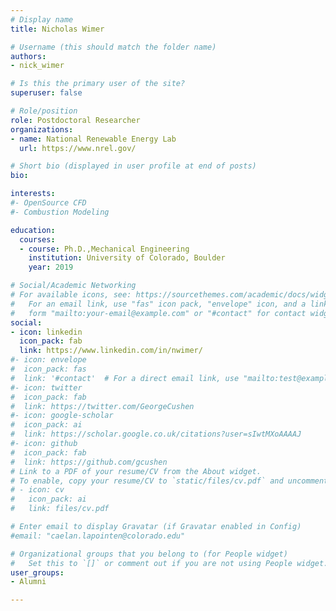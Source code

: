 ```yaml
---
# Display name
title: Nicholas Wimer

# Username (this should match the folder name)
authors:
- nick_wimer

# Is this the primary user of the site?
superuser: false

# Role/position
role: Postdoctoral Researcher
organizations:
- name: National Renewable Energy Lab
  url: https://www.nrel.gov/

# Short bio (displayed in user profile at end of posts)
bio: 

interests:
#- OpenSource CFD
#- Combustion Modeling

education:
  courses:
  - course: Ph.D.,Mechanical Engineering
    institution: University of Colorado, Boulder
    year: 2019

# Social/Academic Networking
# For available icons, see: https://sourcethemes.com/academic/docs/widgets/#icons
#   For an email link, use "fas" icon pack, "envelope" icon, and a link in the
#   form "mailto:your-email@example.com" or "#contact" for contact widget.
social:
- icon: linkedin
  icon_pack: fab
  link: https://www.linkedin.com/in/nwimer/
#- icon: envelope
#  icon_pack: fas
#  link: '#contact'  # For a direct email link, use "mailto:test@example.org".
#- icon: twitter
#  icon_pack: fab
#  link: https://twitter.com/GeorgeCushen
#- icon: google-scholar
#  icon_pack: ai
#  link: https://scholar.google.co.uk/citations?user=sIwtMXoAAAAJ
#- icon: github
#  icon_pack: fab
#  link: https://github.com/gcushen
# Link to a PDF of your resume/CV from the About widget.
# To enable, copy your resume/CV to `static/files/cv.pdf` and uncomment the lines below.  
# - icon: cv
#   icon_pack: ai
#   link: files/cv.pdf

# Enter email to display Gravatar (if Gravatar enabled in Config)
#email: "caelan.lapointen@colorado.edu"

# Organizational groups that you belong to (for People widget)
#   Set this to `[]` or comment out if you are not using People widget.  
user_groups:
- Alumni

---
```


